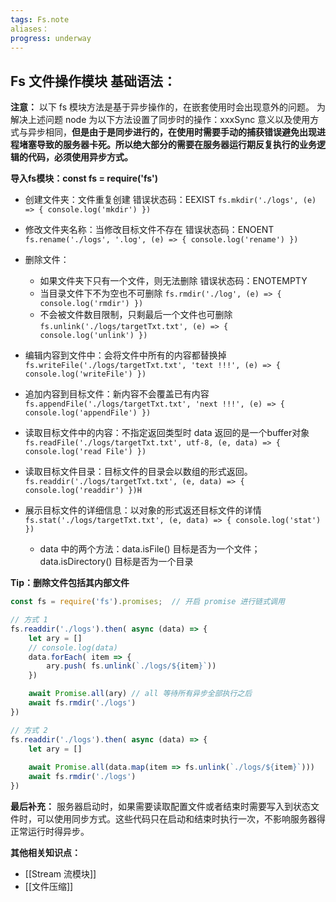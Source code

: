```yaml
---
tags: Fs.note
aliases：
progress: underway
---
```


## Fs 文件操作模块 基础语法：
**注意：** 以下 fs 模块方法是基于异步操作的，在嵌套使用时会出现意外的问题。
为解决上述问题 node 为以下方法设置了同步时的操作：xxxSync 意义以及使用方式与异步相同，**但是由于是同步进行的，在使用时需要手动的捕获错误避免出现进程堵塞导致的服务器卡死。所以绝大部分的需要在服务器运行期反复执行的业务逻辑的代码，必须使用异步方式。**

**导入fs模块：const fs = require('fs')**
- 创建文件夹：文件重复创建 错误状态码：EEXIST
	`fs.mkdir('./logs', (e) => { console.log('mkdir') })`

- 修改文件夹名称：当修改目标文件不存在 错误状态码：ENOENT
	`fs.rename('./logs', '.log', (e) => { console.log('rename') })`

- 删除文件：
	- 如果文件夹下只有一个文件，则无法删除 错误状态码：ENOTEMPTY
	- 当目录文件下不为空也不可删除
	`fs.rmdir('./log', (e) => { console.log('rmdir') })`
	- 不会被文件数目限制，只剩最后一个文件也可删除
	`fs.unlink('./logs/targetTxt.txt', (e) => { console.log('unlink') })`
	
- 编辑内容到文件中：会将文件中所有的内容都替换掉
	`fs.writeFile('./logs/targetTxt.txt', 'text !!!', (e) => { console.log('writeFile') })`

- 追加内容到目标文件：新内容不会覆盖已有内容
	`fs.appendFile('./logs/targetTxt.txt', 'next !!!', (e) => { console.log('appendFile') })`

- 读取目标文件中的内容：不指定返回类型时 data 返回的是一个buffer对象
	`fs.readFile('./logs/targetTxt.txt', utf-8, (e, data) => { console.log('read File') })`

- 读取目标文件目录：目标文件的目录会以数组的形式返回。
	`fs.readdir('./logs/targetTxt.txt', (e, data) => { console.log('readdir') })H`

- 展示目标文件的详细信息：以对象的形式返还目标文件的详情
	`fs.stat('./logs/targetTxt.txt', (e, data) => { console.log('stat') })`
	- data 中的两个方法：data.isFile() 目标是否为一个文件；data.isDirectory() 目标是否为一个目录

**Tip：删除文件包括其内部文件**

```js
const fs = require('fs').promises;  // 开启 promise 进行链式调用

// 方式 1 
fs.readdir('./logs').then( async (data) => {
	let ary = []
	// console.log(data)
	data.forEach( item => {
		ary.push( fs.unlink(`./logs/${item}`))
	})

	await Promise.all(ary) // all 等待所有异步全部执行之后
	await fs.rmdir('./logs')
})

// 方式 2
fs.readdir('./logs').then( async (data) => {
	let ary = []
	
	await Promise.all(data.map(item => fs.unlink(`./logs/${item}`))) 
	await fs.rmdir('./logs')
})
```

**最后补充：** 服务器启动时，如果需要读取配置文件或者结束时需要写入到状态文件时，可以使用同步方式。这些代码只在启动和结束时执行一次，不影响服务器得正常运行时得异步。

**其他相关知识点：**
- [[Stream 流模块]]
- [[文件压缩]]